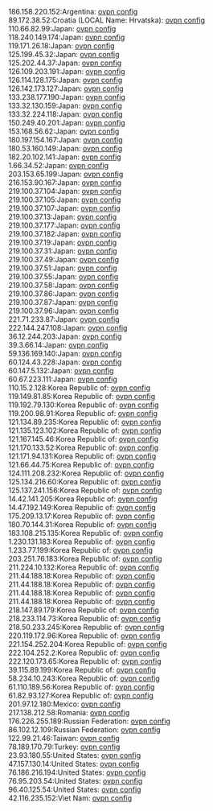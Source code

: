 186.158.220.152:Argentina: [ovpn config](vpn/186_158_220_152.ovpn)  
89.172.38.52:Croatia (LOCAL Name: Hrvatska): [ovpn config](vpn/89_172_38_52.ovpn)  
110.66.82.99:Japan: [ovpn config](vpn/110_66_82_99.ovpn)  
118.240.149.174:Japan: [ovpn config](vpn/118_240_149_174.ovpn)  
119.171.26.18:Japan: [ovpn config](vpn/119_171_26_18.ovpn)  
125.199.45.32:Japan: [ovpn config](vpn/125_199_45_32.ovpn)  
125.202.44.37:Japan: [ovpn config](vpn/125_202_44_37.ovpn)  
126.109.203.191:Japan: [ovpn config](vpn/126_109_203_191.ovpn)  
126.114.128.175:Japan: [ovpn config](vpn/126_114_128_175.ovpn)  
126.142.173.127:Japan: [ovpn config](vpn/126_142_173_127.ovpn)  
133.238.177.190:Japan: [ovpn config](vpn/133_238_177_190.ovpn)  
133.32.130.159:Japan: [ovpn config](vpn/133_32_130_159.ovpn)  
133.32.224.118:Japan: [ovpn config](vpn/133_32_224_118.ovpn)  
150.249.40.201:Japan: [ovpn config](vpn/150_249_40_201.ovpn)  
153.168.56.62:Japan: [ovpn config](vpn/153_168_56_62.ovpn)  
180.197.154.167:Japan: [ovpn config](vpn/180_197_154_167.ovpn)  
180.53.160.149:Japan: [ovpn config](vpn/180_53_160_149.ovpn)  
182.20.102.141:Japan: [ovpn config](vpn/182_20_102_141.ovpn)  
1.66.34.52:Japan: [ovpn config](vpn/1_66_34_52.ovpn)  
203.153.65.199:Japan: [ovpn config](vpn/203_153_65_199.ovpn)  
216.153.90.167:Japan: [ovpn config](vpn/216_153_90_167.ovpn)  
219.100.37.104:Japan: [ovpn config](vpn/219_100_37_104.ovpn)  
219.100.37.105:Japan: [ovpn config](vpn/219_100_37_105.ovpn)  
219.100.37.107:Japan: [ovpn config](vpn/219_100_37_107.ovpn)  
219.100.37.13:Japan: [ovpn config](vpn/219_100_37_13.ovpn)  
219.100.37.177:Japan: [ovpn config](vpn/219_100_37_177.ovpn)  
219.100.37.182:Japan: [ovpn config](vpn/219_100_37_182.ovpn)  
219.100.37.19:Japan: [ovpn config](vpn/219_100_37_19.ovpn)  
219.100.37.31:Japan: [ovpn config](vpn/219_100_37_31.ovpn)  
219.100.37.49:Japan: [ovpn config](vpn/219_100_37_49.ovpn)  
219.100.37.51:Japan: [ovpn config](vpn/219_100_37_51.ovpn)  
219.100.37.55:Japan: [ovpn config](vpn/219_100_37_55.ovpn)  
219.100.37.58:Japan: [ovpn config](vpn/219_100_37_58.ovpn)  
219.100.37.86:Japan: [ovpn config](vpn/219_100_37_86.ovpn)  
219.100.37.87:Japan: [ovpn config](vpn/219_100_37_87.ovpn)  
219.100.37.96:Japan: [ovpn config](vpn/219_100_37_96.ovpn)  
221.71.233.87:Japan: [ovpn config](vpn/221_71_233_87.ovpn)  
222.144.247.108:Japan: [ovpn config](vpn/222_144_247_108.ovpn)  
36.12.244.203:Japan: [ovpn config](vpn/36_12_244_203.ovpn)  
39.3.66.14:Japan: [ovpn config](vpn/39_3_66_14.ovpn)  
59.136.169.140:Japan: [ovpn config](vpn/59_136_169_140.ovpn)  
60.124.43.228:Japan: [ovpn config](vpn/60_124_43_228.ovpn)  
60.147.5.132:Japan: [ovpn config](vpn/60_147_5_132.ovpn)  
60.67.223.111:Japan: [ovpn config](vpn/60_67_223_111.ovpn)  
110.15.2.128:Korea Republic of: [ovpn config](vpn/110_15_2_128.ovpn)  
119.149.81.85:Korea Republic of: [ovpn config](vpn/119_149_81_85.ovpn)  
119.192.79.130:Korea Republic of: [ovpn config](vpn/119_192_79_130.ovpn)  
119.200.98.91:Korea Republic of: [ovpn config](vpn/119_200_98_91.ovpn)  
121.134.89.235:Korea Republic of: [ovpn config](vpn/121_134_89_235.ovpn)  
121.135.123.102:Korea Republic of: [ovpn config](vpn/121_135_123_102.ovpn)  
121.167.145.46:Korea Republic of: [ovpn config](vpn/121_167_145_46.ovpn)  
121.170.133.52:Korea Republic of: [ovpn config](vpn/121_170_133_52.ovpn)  
121.171.94.131:Korea Republic of: [ovpn config](vpn/121_171_94_131.ovpn)  
121.66.44.75:Korea Republic of: [ovpn config](vpn/121_66_44_75.ovpn)  
124.111.208.232:Korea Republic of: [ovpn config](vpn/124_111_208_232.ovpn)  
125.134.216.60:Korea Republic of: [ovpn config](vpn/125_134_216_60.ovpn)  
125.137.241.156:Korea Republic of: [ovpn config](vpn/125_137_241_156.ovpn)  
14.42.141.205:Korea Republic of: [ovpn config](vpn/14_42_141_205.ovpn)  
14.47.192.149:Korea Republic of: [ovpn config](vpn/14_47_192_149.ovpn)  
175.209.13.17:Korea Republic of: [ovpn config](vpn/175_209_13_17.ovpn)  
180.70.144.31:Korea Republic of: [ovpn config](vpn/180_70_144_31.ovpn)  
183.108.215.135:Korea Republic of: [ovpn config](vpn/183_108_215_135.ovpn)  
1.230.131.183:Korea Republic of: [ovpn config](vpn/1_230_131_183.ovpn)  
1.233.77.199:Korea Republic of: [ovpn config](vpn/1_233_77_199.ovpn)  
203.251.76.183:Korea Republic of: [ovpn config](vpn/203_251_76_183.ovpn)  
211.224.10.132:Korea Republic of: [ovpn config](vpn/211_224_10_132.ovpn)  
211.44.188.18:Korea Republic of: [ovpn config](vpn/211_44_188_18.ovpn)  
211.44.188.18:Korea Republic of: [ovpn config](vpn/211_44_188_18.ovpn)  
211.44.188.18:Korea Republic of: [ovpn config](vpn/211_44_188_18.ovpn)  
211.44.188.18:Korea Republic of: [ovpn config](vpn/211_44_188_18.ovpn)  
218.147.89.179:Korea Republic of: [ovpn config](vpn/218_147_89_179.ovpn)  
218.233.114.73:Korea Republic of: [ovpn config](vpn/218_233_114_73.ovpn)  
218.50.233.245:Korea Republic of: [ovpn config](vpn/218_50_233_245.ovpn)  
220.119.172.96:Korea Republic of: [ovpn config](vpn/220_119_172_96.ovpn)  
221.154.252.204:Korea Republic of: [ovpn config](vpn/221_154_252_204.ovpn)  
222.104.252.2:Korea Republic of: [ovpn config](vpn/222_104_252_2.ovpn)  
222.120.173.65:Korea Republic of: [ovpn config](vpn/222_120_173_65.ovpn)  
39.115.89.199:Korea Republic of: [ovpn config](vpn/39_115_89_199.ovpn)  
58.234.10.243:Korea Republic of: [ovpn config](vpn/58_234_10_243.ovpn)  
61.110.189.56:Korea Republic of: [ovpn config](vpn/61_110_189_56.ovpn)  
61.82.93.127:Korea Republic of: [ovpn config](vpn/61_82_93_127.ovpn)  
201.97.12.180:Mexico: [ovpn config](vpn/201_97_12_180.ovpn)  
217.138.212.58:Romania: [ovpn config](vpn/217_138_212_58.ovpn)  
176.226.255.189:Russian Federation: [ovpn config](vpn/176_226_255_189.ovpn)  
86.102.12.109:Russian Federation: [ovpn config](vpn/86_102_12_109.ovpn)  
122.99.21.46:Taiwan: [ovpn config](vpn/122_99_21_46.ovpn)  
78.189.170.79:Turkey: [ovpn config](vpn/78_189_170_79.ovpn)  
23.93.180.55:United States: [ovpn config](vpn/23_93_180_55.ovpn)  
47.157.130.14:United States: [ovpn config](vpn/47_157_130_14.ovpn)  
76.186.216.194:United States: [ovpn config](vpn/76_186_216_194.ovpn)  
76.95.203.54:United States: [ovpn config](vpn/76_95_203_54.ovpn)  
96.40.125.54:United States: [ovpn config](vpn/96_40_125_54.ovpn)  
42.116.235.152:Viet Nam: [ovpn config](vpn/42_116_235_152.ovpn)  
